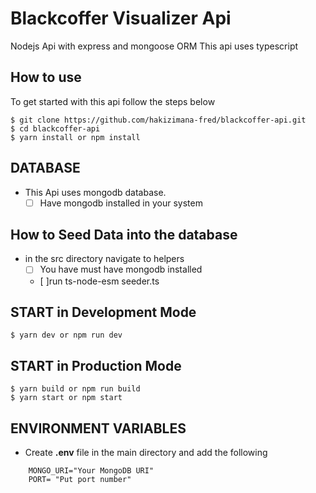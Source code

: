 # Blackcoffer Visualizer Api
Nodejs Api with express and mongoose ORM
This api uses typescript

## How to use
To get started with this api follow the steps below

```shell
$ git clone https://github.com/hakizimana-fred/blackcoffer-api.git
$ cd blackcoffer-api
$ yarn install or npm install
```
## DATABASE
- This Api uses mongodb database.
  - [ ] Have mongodb installed in your system
## How to Seed Data into the database
- in the src directory navigate to helpers
  - [ ] You  have must have mongodb installed
  - [ ]run ts-node-esm seeder.ts



## START in Development Mode
```shell
$ yarn dev or npm run dev
```

## START in Production Mode
```shell
$ yarn build or npm run build
$ yarn start or npm start

```
## ENVIRONMENT VARIABLES

- Create **.env** file in the main directory and add the following

```shell
    MONGO_URI="Your MongoDB URI"
    PORT= "Put port number"
```